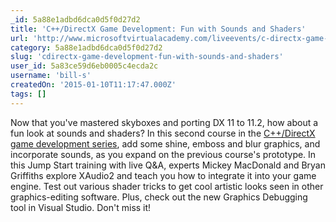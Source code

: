 ```yaml
---
_id: 5a88e1adbd6dca0d5f0d27d2
title: 'C++/DirectX Game Development: Fun with Sounds and Shaders'
url: 'http://www.microsoftvirtualacademy.com/liveevents/c-directx-game-development-fun-with-sounds-and-shaders'
category: 5a88e1adbd6dca0d5f0d27d2
slug: 'cdirectx-game-development-fun-with-sounds-and-shaders'
user_id: 5a83ce59d6eb0005c4ecda2c
username: 'bill-s'
createdOn: '2015-01-10T11:17:47.000Z'
tags: []
---
```


Now that you've mastered skyboxes and porting DX 11 to 11.2, how about a fun look at sounds and shaders? In this second course in the <a href="http://www.microsoftvirtualacademy.com/colleges/C-DirectX-Game-Development-series" target="_blank">C++/DirectX game development series</a>, add some shine, emboss and blur graphics, and incorporate sounds, as you expand on the previous course's prototype. In this Jump Start training with live Q&amp;A, experts Mickey MacDonald and Bryan Griffiths explore XAudio2 and teach you how to integrate it into your game engine. Test out various shader tricks to get cool artistic looks seen in other graphics-editing software. Plus, check out the new Graphics Debugging tool in Visual Studio. Don't miss it!
